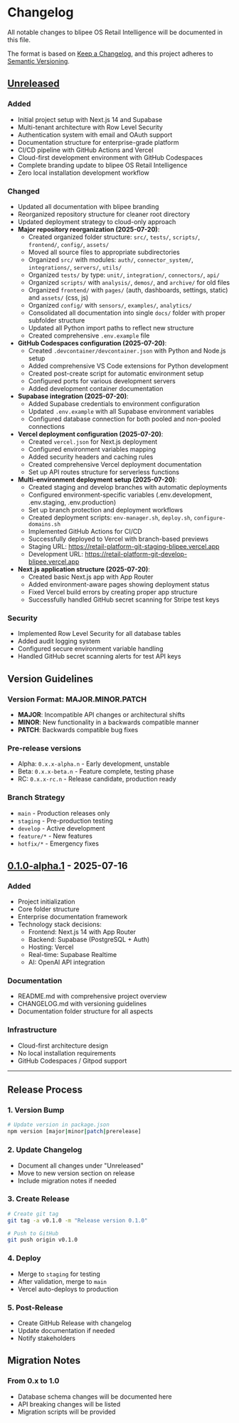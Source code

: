 # Changelog

All notable changes to blipee OS Retail Intelligence will be documented in this file.

The format is based on [Keep a Changelog](https://keepachangelog.com/en/1.1.0/),
and this project adheres to [Semantic Versioning](https://semver.org/spec/v2.0.0.html).

## [Unreleased]

### Added
- Initial project setup with Next.js 14 and Supabase
- Multi-tenant architecture with Row Level Security
- Authentication system with email and OAuth support
- Documentation structure for enterprise-grade platform
- CI/CD pipeline with GitHub Actions and Vercel
- Cloud-first development environment with GitHub Codespaces
- Complete branding update to blipee OS Retail Intelligence
- Zero local installation development workflow

### Changed
- Updated all documentation with blipee branding
- Reorganized repository structure for cleaner root directory
- Updated deployment strategy to cloud-only approach
- **Major repository reorganization (2025-07-20)**:
  - Created organized folder structure: `src/`, `tests/`, `scripts/`, `frontend/`, `config/`, `assets/`
  - Moved all source files to appropriate subdirectories
  - Organized `src/` with modules: `auth/`, `connector_system/`, `integrations/`, `servers/`, `utils/`
  - Organized `tests/` by type: `unit/`, `integration/`, `connectors/`, `api/`
  - Organized `scripts/` with `analysis/`, `demos/`, and `archive/` for old files
  - Organized `frontend/` with `pages/` (auth, dashboards, settings, static) and `assets/` (css, js)
  - Organized `config/` with `sensors/`, `examples/`, `analytics/`
  - Consolidated all documentation into single `docs/` folder with proper subfolder structure
  - Updated all Python import paths to reflect new structure
  - Created comprehensive `.env.example` file
- **GitHub Codespaces configuration (2025-07-20)**:
  - Created `.devcontainer/devcontainer.json` with Python and Node.js setup
  - Added comprehensive VS Code extensions for Python development
  - Created post-create script for automatic environment setup
  - Configured ports for various development servers
  - Added development container documentation
- **Supabase integration (2025-07-20)**:
  - Added Supabase credentials to environment configuration
  - Updated `.env.example` with all Supabase environment variables
  - Configured database connection for both pooled and non-pooled connections
- **Vercel deployment configuration (2025-07-20)**:
  - Created `vercel.json` for Next.js deployment
  - Configured environment variables mapping
  - Added security headers and caching rules
  - Created comprehensive Vercel deployment documentation
  - Set up API routes structure for serverless functions
- **Multi-environment deployment setup (2025-07-20)**:
  - Created staging and develop branches with automatic deployments
  - Configured environment-specific variables (.env.development, .env.staging, .env.production)
  - Set up branch protection and deployment workflows
  - Created deployment scripts: `env-manager.sh`, `deploy.sh`, `configure-domains.sh`
  - Implemented GitHub Actions for CI/CD
  - Successfully deployed to Vercel with branch-based previews
  - Staging URL: https://retail-platform-git-staging-blipee.vercel.app
  - Development URL: https://retail-platform-git-develop-blipee.vercel.app
- **Next.js application structure (2025-07-20)**:
  - Created basic Next.js app with App Router
  - Added environment-aware pages showing deployment status
  - Fixed Vercel build errors by creating proper app structure
  - Successfully handled GitHub secret scanning for Stripe test keys

### Security
- Implemented Row Level Security for all database tables
- Added audit logging system
- Configured secure environment variable handling
- Handled GitHub secret scanning alerts for test API keys

## Version Guidelines

### Version Format: MAJOR.MINOR.PATCH

- **MAJOR**: Incompatible API changes or architectural shifts
- **MINOR**: New functionality in a backwards compatible manner
- **PATCH**: Backwards compatible bug fixes

### Pre-release versions
- Alpha: `0.x.x-alpha.n` - Early development, unstable
- Beta: `0.x.x-beta.n` - Feature complete, testing phase
- RC: `0.x.x-rc.n` - Release candidate, production ready

### Branch Strategy
- `main` - Production releases only
- `staging` - Pre-production testing
- `develop` - Active development
- `feature/*` - New features
- `hotfix/*` - Emergency fixes

## [0.1.0-alpha.1] - 2025-07-16

### Added
- Project initialization
- Core folder structure
- Enterprise documentation framework
- Technology stack decisions:
  - Frontend: Next.js 14 with App Router
  - Backend: Supabase (PostgreSQL + Auth)
  - Hosting: Vercel
  - Real-time: Supabase Realtime
  - AI: OpenAI API integration

### Documentation
- README.md with comprehensive project overview
- CHANGELOG.md with versioning guidelines
- Documentation folder structure for all aspects

### Infrastructure
- Cloud-first architecture design
- No local installation requirements
- GitHub Codespaces / Gitpod support

---

## Release Process

### 1. Version Bump
```bash
# Update version in package.json
npm version [major|minor|patch|prerelease]
```

### 2. Update Changelog
- Document all changes under "Unreleased"
- Move to new version section on release
- Include migration notes if needed

### 3. Create Release
```bash
# Create git tag
git tag -a v0.1.0 -m "Release version 0.1.0"

# Push to GitHub
git push origin v0.1.0
```

### 4. Deploy
- Merge to `staging` for testing
- After validation, merge to `main`
- Vercel auto-deploys to production

### 5. Post-Release
- Create GitHub Release with changelog
- Update documentation if needed
- Notify stakeholders

## Migration Notes

### From 0.x to 1.0
- Database schema changes will be documented here
- API breaking changes will be listed
- Migration scripts will be provided

[Unreleased]: https://github.com/blipee/os-retail-intelligence/compare/v0.1.0-alpha.1...HEAD
[0.1.0-alpha.1]: https://github.com/blipee/os-retail-intelligence/releases/tag/v0.1.0-alpha.1